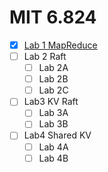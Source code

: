 # MIT 6.824

- [x] [Lab 1 MapReduce](lab1.md)
- [ ] Lab 2 Raft
  - [ ] Lab 2A
  - [ ] Lab 2B
  - [ ] Lab 2C
- [ ] Lab3 KV Raft
  - [ ] Lab 3A
  - [ ] Lab 3B
- [ ] Lab4 Shared KV
  - [ ] Lab 4A
  - [ ] Lab 4B
